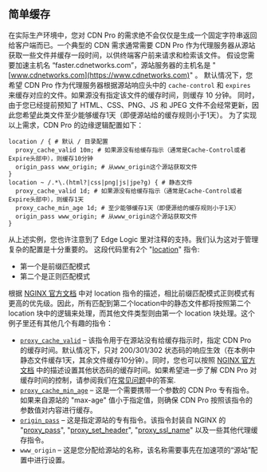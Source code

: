 ## 简单缓存

在实际生产环境中，您对 CDN Pro 的需求绝不会仅仅是生成一个固定字符串返回给客户端而已。一个典型的 CDN 需求通常需要 CDN Pro 作为代理服务器从源站获取一些文件并缓存一段时间，以供终端客户前来请求和检索该文件。
假设您需要加速主机名 “faster.cdnetworks.com”，源站服务器的主机名是 "[www.cdnetworks.com](https://www.cdnetworks.com)" 。
默认情况下，您希望 CDN Pro 作为代理服务器根据源站响应头中的 `cache-control` 和 `expires` 来缓存对应的文件。如果源没有指定该文件的缓存时间，则缓存 10 分钟。
同时，由于您已经提前预知了 HTML、CSS、PNG、JS 和 JPEG 文件不会经常更新，因此您希望此类文件至少能够缓存1天（即便源站给的缓存规则小于1天）。
为了实现以上需求，CDN Pro 的边缘逻辑配置如下：
```nginx
location / { # 默认 / 目录配置
  proxy_cache_valid 10m; # 如果源没有给缓存指示（通常是Cache-Control或者Expire头部中），则缓存10分钟
  origin_pass www_origin; # 从www_origin这个源站获取文件
}
location ~ /.*\.(html?|css|png|js|jpe?g) { # 静态文件
  proxy_cache_valid 1d; # 如果源没有给缓存指示（通常是Cache-Control或者Expire头部中），则缓存1天
  proxy_cache_min_age 1d; # 至少能够缓存1天（即便源给的缓存规则小于1天）
  origin_pass www_origin; # 从www_origin这个源站获取文件
}
```
从上述实例，您也许注意到了 Edge Logic 里对注释的支持。我们认为这对于管理复杂的配置是十分重要的。 这段代码里有2个 "[location](http://nginx.org/en/docs/http/ngx_http_core_module.html#location)" 指令:

*   第一个是前缀匹配模式
*   第二个是正则匹配模式

根据 [NGINX 官方文档](http://nginx.org/en/docs/http/ngx_http_core_module.html#location) 中对 location 指令的描述，相比前缀匹配模式正则模式有更高的优先级。因此，所有匹配到第二个location中的静态文件都将按照第二个 location 块中的逻辑来处理，而其他文件类型则由第一个 location 块处理。这个例子里还有其他几个有趣的指令：
*   [`proxy_cache_valid`](</docs/edge-logic/supported-directives.md#proxy_cache_valid>) – 该指令用于在源站没有给缓存指示时，指定 CDN Pro 的缓存时间。默认情况下，只对 200/301/302 状态码的响应生效（在本例中静态文件缓存1天，其余文件缓存10分钟）。同时，您也可以按照 [NGINX 官方文档](http://nginx.org/en/docs/http/ngx_http_proxy_module.html#proxy_cache_valid) 中的描述设置其他状态码的缓存时间。如果希望进一步了解 CDN Pro 对缓存时间的控制，请参阅我们在[常见问题](</docs/edge-logic/faq.md#how-the-cache-time-for-an-object-is-determined>)中的答案.
*   [`proxy_cache_min_age`](</docs/edge-logic/supported-directives.md#proxy_cache_min_age>)  – 这是一个需要携带一个参数的 CDN Pro 专有指令。如果来自源站的 "max-age" 值小于指定值，则确保 CDN Pro 按照该指令的参数值对内容进行缓存。
*   [`origin_pass`](</docs/edge-logic/supported-directives.md#origin_pass>) – 这是指定源站的专有指令。该指令封装自 NGINX 的 "[proxy_pass](http://nginx.org/en/docs/http/ngx_http_proxy_module.html#proxy_pass)", "[proxy_set_header](http://nginx.org/en/docs/http/ngx_http_proxy_module.html#proxy_set_header)", "[proxy_ssl_name](http://nginx.org/en/docs/http/ngx_http_proxy_module.html#proxy_ssl_name)" 以及一些其他代理缓存指令。
*   `www_origin` – 这是您分配给源站的名称，该名称需要事先在加速项的“源站”配置中进行设置。
